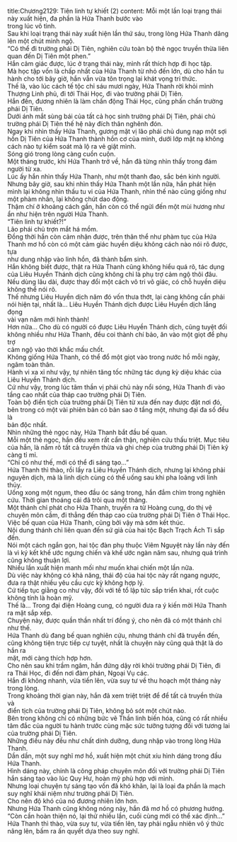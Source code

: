 title:Chương2129: Tiên linh tự khiết (2)
content:
Mỗi một lần loại trạng thái này xuất hiện, đa phần là Hứa Thanh bước vào<br>trong lúc vô tình.<br>Sau khi loại trạng thái này xuất hiện lần thứ sáu, trong lòng Hứa Thanh dâng<br>lên một chút minh ngộ.<br>“Có thể đi trường phái Dị Tiên, nghiên cứu toàn bộ thẻ ngọc truyền thừa liên<br>quan đến Dị Tiên một phen.”<br>Hắn cảm giác được, lúc ở trạng thái này, mình rất thích hợp đi học tập.<br>Mà học tập vốn là chấp nhất của Hứa Thanh từ nhỏ đến lớn, dù cho hắn tu<br>hành cho tới bây giờ, hắn vẫn vừa tôn trọng lại khát vọng tri thức.<br>Thế là, vào lúc cách tế tộc chỉ sáu mươi ngày, Hứa Thanh rời khỏi mình<br>Thượng Linh phủ, đi tới Thái Học, đi vào trường phái Dị Tiên.<br>Hắn đến, đương nhiên là làm chấn động Thái Học, cũng phấn chấn trường<br>phái Dị Tiên.<br>Dưới ánh mắt sùng bái của tất cả học sinh trường phái Dị Tiên, phái chủ<br>trường phái Dị Tiên thế hệ này đích thân nghênh đón.<br>Ngay khi nhìn thấy Hứa Thanh, gương mặt vị lão phái chủ dung nạp một sợi<br>hồn Dị Tiên của Hứa Thanh thành hồn cơ của mình, dưới lớp mặt nạ không<br>cách nào tự kiểm soát mà lộ ra vẻ giật mình.<br>Sóng gió trong lòng càng cuồn cuộn.<br>Một tháng trước, khi Hứa Thanh trở về, hắn đã từng nhìn thấy trong đám<br>người từ xa.<br>Lúc ấy hắn nhìn thấy Hứa Thanh, như một thanh đao, sắc bén kinh người.<br>Nhưng bây giờ, sau khi nhìn thấy Hứa Thanh một lần nữa, hắn phát hiện<br>mình lại không nhìn thấu tu vi của Hứa Thanh, nhìn thế nào cũng giống như<br>một phàm nhân, lại không chút dao động.<br>Thậm chí ở khoảng cách gần, hắn còn có thể ngửi đến một mùi hương như<br>ẩn như hiện trên người Hứa Thanh.<br>“Tiên linh tự khiết?!”<br>Lão phái chủ trợn mắt há mồm.<br>Đồng thời hắn còn cảm nhận được, trên thân thể như phàm tục của Hứa<br>Thanh mơ hồ còn có một cảm giác huyền diệu không cách nào nói rõ được, tựa<br>như dung nhập vào linh hồn, đã thành bẩm sinh.<br>Hắn không biết được, thật ra Hứa Thanh cũng không hiểu quá rõ, tác dụng<br>của Liêu Huyền Thánh dịch cũng không chỉ là phụ trợ cảm ngộ thôi đâu.<br>Nếu dùng lâu dài, được thay đổi một cách vô tri vô giác, có chỗ huyền diệu<br>không thể nói rõ.<br>Thế nhưng Liêu Huyền dịch năm đó vốn thưa thớt, lại càng không cần phải<br>nói hiện tại, nhất là... Liêu Huyền Thánh dịch được Liêu Huyền dịch lắng đọng<br>vài vạn năm mới hình thành!<br>Hơn nữa... Cho dù có người có được Liêu Huyền Thánh dịch, cũng tuyệt đối<br>không nhiều như Hứa Thanh, đều coi thành chí bảo, ăn vào một giọt để phụ trợ<br>cảm ngộ vào thời khắc mấu chốt.<br>Không giống Hứa Thanh, có thể đổ một giọt vào trong nước hồ mỗi ngày,<br>ngâm toàn thân.<br>Hành vi xa xỉ như vậy, tự nhiên tăng tốc những tác dụng kỳ diệu khác của<br>Liêu Huyền Thánh dịch.<br>Cứ như vậy, trong lúc tâm thần vị phái chủ này nổi sóng, Hứa Thanh đi vào<br>tầng cao nhất của tháp cao trường phái Dị Tiên.<br>Toàn bộ điển tịch của trường phái Dị Tiên từ xưa đến nay được đặt nơi đó,<br>bên trong có một vài phiên bản có bản sao ở tầng một, nhưng đại đa số đều là<br>bản độc nhất.<br>Nhìn những thẻ ngọc này, Hứa Thanh bắt đầu bế quan.<br>Mỗi một thẻ ngọc, hắn đều xem rất cẩn thận, nghiên cứu thấu triệt. Mục tiêu<br>của hắn, là nắm rõ tất cả truyền thừa và ghi chép của trường phái Dị Tiên kỹ<br>càng tỉ mỉ.<br>“Chỉ có như thế, mới có thể đi sáng tạo...”<br>Hứa Thanh thì thào, rồi lấy ra Liêu Huyền Thánh dịch, nhưng lại không phải<br>nguyên dịch, mà là linh dịch cùng có thể uống sau khi pha loãng với linh thủy.<br>Uống xong một ngụm, theo đầu óc sáng trong, hắn đắm chìm trong nghiên<br>cứu. Thời gian thoáng cái đã trôi qua một tháng.<br>Một thánh chỉ phát cho Hứa Thanh, truyền ra từ Hoàng cung, do thị vệ<br>chuyên môn cầm, đi thẳng đến tháp cao của trường phái Dị Tiên ở Thái Học.<br>Việc bế quan của Hứa Thanh, cũng bởi vậy mà sớm kết thúc.<br>Nội dung thánh chỉ liên quan đến sứ giả của hai tộc Bạch Trạch Ách Ti sắp<br>đến.<br>Nói một cách ngắn gọn, hai tộc đàn phụ thuộc Viêm Nguyệt này lần này đến<br>là vì ký kết khế ước ngưng chiến và khế ước ngàn năm sau, nhưng quá trình<br>cũng không thuận lợi.<br>Nhiều lần xuất hiện manh mối như muốn khai chiến một lần nữa.<br>Dù việc này không có khả năng, thái độ của hai tộc này rất ngang ngược,<br>đưa ra thật nhiều yêu cầu cực kỳ không hợp lý.<br>Cứ tiếp tục giằng co như vậy, đối với tế tổ lập tức sắp triển khai, rốt cuộc<br>không tính là hoàn mỹ.<br>Thế là... Trong đại điện Hoàng cung, có người đưa ra ý kiến mời Hứa Thanh<br>ra mặt sắp xếp.<br>Chuyện này, được quần thần nhất trí đồng ý, cho nên đã có một thánh chỉ<br>như thế.<br>Hứa Thanh dù đang bế quan nghiên cứu, nhưng thánh chỉ đã truyền đến,<br>cũng không tiện trực tiếp cự tuyệt, nhất là chuyện này cũng quả thật là do hắn ra<br>mặt, mới càng thích hợp hơn.<br>Cho nên sau khi trầm ngâm, hắn đứng dậy rời khỏi trường phái Dị Tiên, đi<br>ra Thái Học, đi đến nơi đàm phán, Ngoại Vụ các.<br>Hắn đi không nhanh, vừa tiến lên, vừa suy tư về thu hoạch một tháng này<br>trong lòng.<br>Trong khoảng thời gian này, hắn đã xem triệt triệt để để tất cả truyền thừa và<br>điển tịch của trường phái Dị Tiên, không bỏ sót một chút nào.<br>Bên trong không chỉ có những bức vẽ Thần linh biến hóa, cũng có rất nhiều<br>tâm đắc của người tu hành trước cùng mặc sức tưởng tượng đối với tương lai<br>của trường phái Dị Tiên.<br>Những điều này đều như chất dinh dưỡng, dung nhập vào trong lòng Hứa<br>Thanh.<br>Dần dần, một suy nghĩ mơ hồ, xuất hiện một chút xíu hình dáng trong đầu<br>Hứa Thanh.<br>Hình dáng này, chính là công pháp chuyên môn đối với trường phái Dị Tiên<br>hắn sáng tạo vào lúc Quy Hư, hoàn mỹ phù hợp với mình.<br>Nhưng loại chuyện tự sáng tạo vốn đã khó khăn, lại là loại đa phần là mạch<br>suy nghĩ khái niệm như trường phái Dị Tiên.<br>Cho nên độ khó của nó đương nhiên lớn hơn.<br>Nhưng Hứa Thanh cũng không nóng nảy, hắn đã mơ hồ có phương hướng.<br>“Còn cần hoàn thiện nó, lại thử nhiều lần, cuối cùng mới có thể xác định...”<br>Hứa Thanh thì thào, vừa suy tư, vừa tiến lên, tay phải ngẫu nhiên vô ý thức<br>nâng lên, bấm ra ấn quyết dựa theo suy nghĩ.